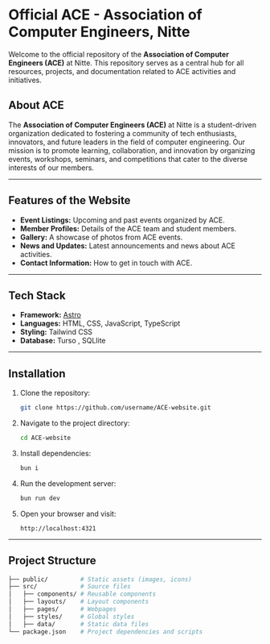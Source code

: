 # Official ACE - Association of Computer Engineers, Nitte

Welcome to the official repository of the **Association of Computer Engineers (ACE)** at Nitte. This repository serves as a central hub for all resources, projects, and documentation related to ACE activities and initiatives.

## About ACE

The **Association of Computer Engineers (ACE)** at Nitte is a student-driven organization dedicated to fostering a community of tech enthusiasts, innovators, and future leaders in the field of computer engineering. Our mission is to promote learning, collaboration, and innovation by organizing events, workshops, seminars, and competitions that cater to the diverse interests of our members.

---

## Features of the Website

- **Event Listings:** Upcoming and past events organized by ACE.
- **Member Profiles:** Details of the ACE team and student members.
- **Gallery:** A showcase of photos from ACE events.
- **News and Updates:** Latest announcements and news about ACE activities.
- **Contact Information:** How to get in touch with ACE.

---

## Tech Stack

- **Framework:** [Astro](https://astro.build/)
- **Languages:** HTML, CSS, JavaScript, TypeScript
- **Styling:** Tailwind CSS 
- **Database:** Turso , SQLlite

---

## Installation

1. Clone the repository:

    ```bash
    git clone https://github.com/username/ACE-website.git
    ```

2. Navigate to the project directory:

    ```bash
    cd ACE-website
    ```

3. Install dependencies:

    ```bash
    bun i
    ```

4. Run the development server:

    ```bash
    bun run dev
    ```

5. Open your browser and visit:

    ```
    http://localhost:4321
    ```

---

## Project Structure

```bash
├── public/         # Static assets (images, icons)
├── src/            # Source files
│   ├── components/ # Reusable components
│   ├── layouts/    # Layout components
│   ├── pages/      # Webpages
│   ├── styles/     # Global styles
│   ├── data/       # Static data files
└── package.json    # Project dependencies and scripts


